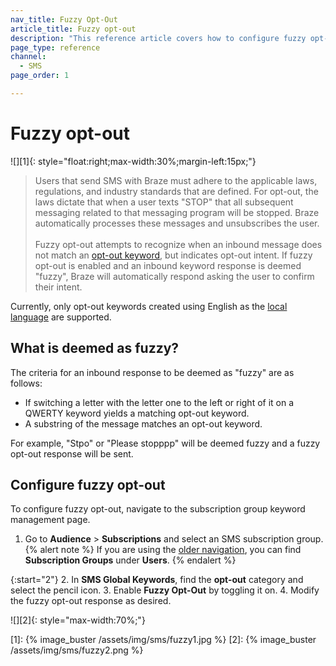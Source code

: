 ```yaml
---
nav_title: Fuzzy Opt-Out
article_title: Fuzzy opt-out
description: "This reference article covers how to configure fuzzy opt-out, a settings that attempts to recognize when an inbound message does not match an opt-out keyword."
page_type: reference
channel:
  - SMS
page_order: 1

---
```


# Fuzzy opt-out

![][1]{: style="float:right;max-width:30%;margin-left:15px;"}

> Users that send SMS with Braze must adhere to the applicable laws, regulations, and industry standards that are defined. For opt-out, the laws dictate that when a user texts "STOP" that all subsequent messaging related to that messaging program will be stopped. Braze automatically processes these messages and unsubscribes the user.<br><br>Fuzzy opt-out attempts to recognize when an inbound message does not match an [opt-out keyword]({{site.baseurl}}/user_guide/message_building_by_channel/sms/keywords/optin_optout/), but indicates opt-out intent. If fuzzy opt-out is enabled and an inbound keyword response is deemed "fuzzy", Braze will automatically respond asking the user to confirm their intent. 

Currently, only opt-out keywords created using English as the [local language]({{site.baseurl}}/user_guide/message_building_by_channel/sms/keywords/keyword_handling/#multi-language-support) are supported.

## What is deemed as fuzzy?

The criteria for an inbound response to be deemed as "fuzzy" are as follows:
- If switching a letter with the letter one to the left or right of it on a QWERTY keyword yields a matching opt-out keyword.
- A substring of the message matches an opt-out keyword.

For example, "Stpo" or "Please stopppp" will be deemed fuzzy and a fuzzy opt-out response will be sent.

## Configure fuzzy opt-out

To configure fuzzy opt-out, navigate to the subscription group keyword management page.

1. Go to **Audience** > **Subscriptions** and select an SMS subscription group.
{% alert note %}
If you are using the [older navigation]({{site.baseurl}}/navigation), you can find **Subscription Groups** under **Users**.
{% endalert %}

{:start="2"}
2. In **SMS Global Keywords**, find the **opt-out** category and select the pencil icon.
3. Enable **Fuzzy Opt-Out** by toggling it on.
4. Modify the fuzzy opt-out response as desired. 

![][2]{: style="max-width:70%;"}

[1]: {% image_buster /assets/img/sms/fuzzy1.jpg %}
[2]: {% image_buster /assets/img/sms/fuzzy2.png %}

